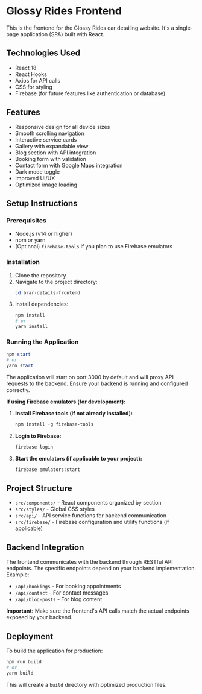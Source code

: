 # Glossy Rides Frontend

This is the frontend for the Glossy Rides car detailing website. It's a single-page application (SPA) built with React.

## Technologies Used

- React 18
- React Hooks
- Axios for API calls
- CSS for styling
- Firebase (for future features like authentication or database)

## Features

- Responsive design for all device sizes
- Smooth scrolling navigation
- Interactive service cards
- Gallery with expandable view
- Blog section with API integration
- Booking form with validation
- Contact form with Google Maps integration
- Dark mode toggle
- Improved UI/UX
- Optimized image loading

## Setup Instructions

### Prerequisites

- Node.js (v14 or higher)
- npm or yarn
- (Optional) `firebase-tools` if you plan to use Firebase emulators

### Installation

1. Clone the repository
2. Navigate to the project directory:
   ```powershell
   cd brar-details-frontend
   ```
3. Install dependencies:
   ```powershell
   npm install
   # or
   yarn install
   ```

### Running the Application

```powershell
npm start
# or
yarn start
```

The application will start on port 3000 by default and will proxy API requests to the backend. Ensure your backend is running and configured correctly.

**If using Firebase emulators (for development):**

1.  **Install Firebase tools (if not already installed):**
    ```powershell
    npm install -g firebase-tools
    ```
2.  **Login to Firebase:**
    ```powershell
    firebase login
    ```
3.  **Start the emulators (if applicable to your project):**
    ```powershell
    firebase emulators:start
    ```

## Project Structure

- `src/components/` - React components organized by section
- `src/styles/` - Global CSS styles
- `src/api/` - API service functions for backend communication
- `src/firebase/` - Firebase configuration and utility functions (if applicable)

## Backend Integration

The frontend communicates with the backend through RESTful API endpoints. The specific endpoints depend on your backend implementation. Example:

- `/api/bookings` - For booking appointments
- `/api/contact` - For contact messages
- `/api/blog-posts` - For blog content

**Important:** Make sure the frontend's API calls match the actual endpoints exposed by your backend.

## Deployment

To build the application for production:

```powershell
npm run build
# or
yarn build
```

This will create a `build` directory with optimized production files.